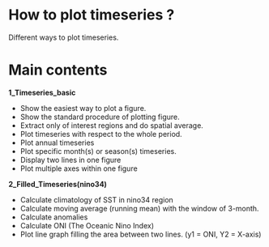 # How to plot timeseries ?

Different ways to plot timeseries.

# Main contents 

**1_Timeseries_basic**  
- Show the easiest way to plot a figure.
- Show the standard procedure of plotting figure.
- Extract only of interest regions and do spatial average.
- Plot timeseries with respect to the whole period.
- Plot annual timeseries
- Plot specific month(s) or season(s) timeseries.
- Display two lines in one figure
- Plot multiple axes within one figure

**2_Filled_Timeseries(nino34)**  
- Calculate climatology of SST in nino34 region
- Calculate moving average (running mean) with the window of 3-month.
- Calculate anomalies
- Calculate ONI (The Oceanic Nino Index)
- Plot line graph filling the area between two lines. (y1 = ONI, Y2 = X-axis) 
